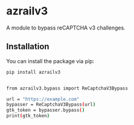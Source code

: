 # azrailv3

A module to bypass reCAPTCHA v3 challenges.

## Installation

You can install the package via pip:

```bash
pip install azrailv3


from azrailv3.bypass import ReCaptchaV3Bypass

url = "https://example.com"
bypasser = ReCaptchaV3Bypass(url)
gtk_token = bypasser.bypass()
print(gtk_token)